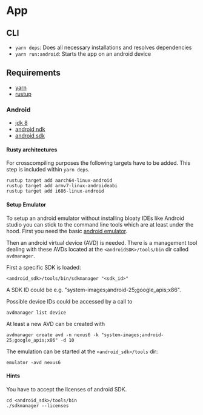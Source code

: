 # App

## CLI

- `yarn deps`: Does all necessary installations and resolves dependencies
- `yarn run:android`: Starts the app on an android device

## Requirements

- [yarn](https://yarnpkg.com/en/)
- [rustup](https://rustup.rs/)

### Android

- [jdk 8](https://aur.archlinux.org/packages/jdk8/)
- [android ndk](https://aur.archlinux.org/packages/android-ndk/)
- [android sdk](https://aur.archlinux.org/packages/android-sdk/)

#### Rusty architectures

For crosscompiling purposes the following targets have to be added.
This step is included within `yarn deps`.

```
rustup target add aarch64-linux-android
rustup target add armv7-linux-androideabi
rustup target add i686-linux-android
```

#### Setup Emulator

To setup an android emulator without installing bloaty IDEs like Android
studio you can stick to the command line tools which are at least under
the hood. First you need the basic [android emulator](https://aur.archlinux.org/packages/android-emulator).


Then an android virtual device (AVD) is needed. There is a management tool
dealing with these AVDs located at the `<androidSDK>/tools/bin` dir called
`avdmanager`.

First a specific SDK is loaded:
```
<android_sdk>/tools/bin/sdkmanager "<sdk_id>"
```
A SDK ID could be e.g. "system-images;android-25;google_apis;x86".

Possible device IDs could be accessed by a call to
```
avdmanager list device
```

At least a new AVD can be created with
```
avdmanager create avd -n nexus6 -k "system-images;android-25;google_apis;x86" -d 10
```
The emulation can be started at the `<android_sdk>/tools` dir:
```
emulator -avd nexus6
```

#### Hints

You have to accept the licenses of android SDK.
```
cd <android_sdk>/tools/bin
./sdkmanager --licenses
```
